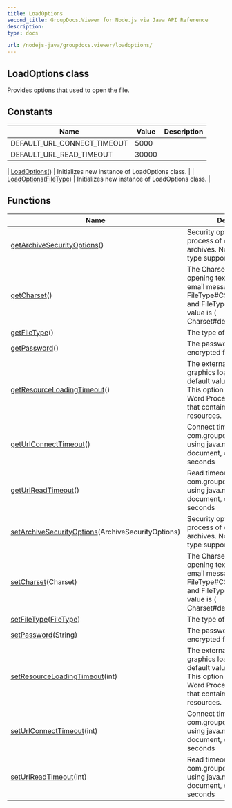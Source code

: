 ```yaml
---
title: LoadOptions
second_title: GroupDocs.Viewer for Node.js via Java API Reference
description: 
type: docs

url: /nodejs-java/groupdocs.viewer/loadoptions/
---
```


## LoadOptions class

 Provides options that used to open the file.
 

## Constants

| Name | Value | Description |
| --- | --- | --- |
| DEFAULT_URL_CONNECT_TIMEOUT | 5000 |  |
| DEFAULT_URL_READ_TIMEOUT | 30000 |  |

| [LoadOptions](loadoptions)() | Initializes new instance of LoadOptions class. |
| [LoadOptions](loadoptions)([FileType](../filetype)) | Initializes new instance of LoadOptions class. |

## Functions

| Name | Description |
| --- | --- |
| [getArchiveSecurityOptions](getarchivesecurityoptions)() | Security options to control the process of extracting archives. Not each archive type supports all options. |
| [getCharset](getcharset)() | The Charset used when opening text-based files or email messages such as FileType#CSV, FileType#TXT, and FileType#MSG. Default value is ( Charset#defaultCharset()}). |
| [getFileType](getfiletype)() | The type of the file to open. |
| [getPassword](getpassword)() | The password for opening encrypted file. |
| [getResourceLoadingTimeout](getresourceloadingtimeout)() | The external resources e&#46;g&#46; graphics loading timeout. The default value is 30 seconds. This option is supported for Word Processing documents that contain external resources. |
| [getUrlConnectTimeout](geturlconnecttimeout)() | Connect timeout to create com.groupdocs.viewer.Viewer using java.net.URL to load document, default value is 5 seconds |
| [getUrlReadTimeout](geturlreadtimeout)() | Read timeout to create com.groupdocs.viewer.Viewer using java.net.URL to load document, default value is 30 seconds |
| [setArchiveSecurityOptions](setarchivesecurityoptions)(ArchiveSecurityOptions) | Security options to control the process of extracting archives. Not each archive type supports all options. |
| [setCharset](setcharset)(Charset) | The Charset used when opening text-based files or email messages such as FileType#CSV, FileType#TXT, and FileType#MSG. Default value is ( Charset#defaultCharset()). |
| [setFileType](setfiletype)([FileType](../filetype)) | The type of the file to open. |
| [setPassword](setpassword)(String) | The password for opening encrypted file. |
| [setResourceLoadingTimeout](setresourceloadingtimeout)(int) | The external resources e&#46;g&#46; graphics loading timeout. The default value is 30 seconds. This option is supported for Word Processing documents that contain external resources. |
| [setUrlConnectTimeout](seturlconnecttimeout)(int) | Connect timeout to create com.groupdocs.viewer.Viewer using java.net.URL to load document, default value is 5 seconds |
| [setUrlReadTimeout](seturlreadtimeout)(int) | Read timeout to create com.groupdocs.viewer.Viewer using java.net.URL to load document, default value is 30 seconds |
